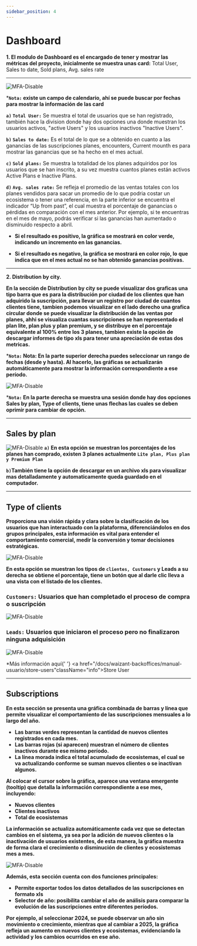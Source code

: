 ```yaml
---
sidebar_position: 4
---
```


# Dashboard

**1. El modulo de Dashboard es el encargado de tener y mostrar las métricas del proyecto, inicialmente se muestra unas card:** Total User, Sales to date, Sold plans, Avg. sales rate

---

![MFA-Disable](/img/backoffice-user/dashboard_backoffice.png)

***`Nota:` existe un campo de calendario, ahí se puede buscar por fechas para mostrar la información de las card**

**`a)` `Total User:`**
Se muestra el total de usuarios que se han registrado, también hace la division donde hay dos opciones una donde muestran los usuarios activos, "active Users" y los usuarios inactivos "Inactive Users".

**`b)` `Sales to date:`**
Es el total de lo que se a obtenido en cuanto a las ganancias de las suscripciones planes, encounters, Current mounth es para mostrar las ganancias que se ha hecho en el mes actual.

**`c)` `Sold plans:`**
Se muestra la totalidad de los planes adquiridos por los usuarios que se han inscrito, a su vez muestra cuantos planes están activos Active Plans e Inactive Plans.

**`d)` `Avg. sales rate:`**
Se refleja el promedio de las ventas totales con los planes vendidos para sacar un promedio de lo que podria costar un ecosistema o tener una referencia,
en la parte inferior se encuentra el indicador “Up from past”, el cual muestra el porcentaje de ganancias o pérdidas en comparación con el mes anterior.
Por ejemplo, si te encuentras en el mes de mayo, podrás verificar si las ganancias han aumentado o disminuido respecto a abril.

- **Si el resultado es positivo, la gráfica se mostrará en color verde, indicando un incremento en las ganancias.**

- **Si el resultado es negativo, la gráfica se mostrará en color rojo, lo que indica que en el mes actual no se han obtenido ganancias positivas.**

---

**2. Distribution by city.**

**En la sección de Distribution by city se puede visualizar dos graficas una tipo barra que es para la distribución por ciudad de los clientes que han adquirido la suscripción, para llevar un registro por ciudad de cuantos clientes tiene, tambien podemos visualizar en el lado derecho una grafica circular donde se puede visualizar la distribución de las ventas por planes, ahhi se visualiza cuantas suscripciones se han representado el plan lite, plan plus y plan premium, y se distribuye en el porcentaje equivalente al 100% entre los 3 planes, tambien existe la opción de descargar informes de tipo xls para tener una apreciación de estas dos metricas.**

***`Nota:` Nota: En la parte superior derecha puedes seleccionar un rango de fechas (desde y hasta). Al hacerlo, las gráficas se actualizarán automáticamente para mostrar la información correspondiente a ese período.**

![MFA-Disable](/img/backoffice-user/distribution_city_backoffice.png)

***`Nota:` En la parte derecha se muestra una sesión donde hay dos opciones Sales by plan, Type of clients, tiene unas flechas las cuales se deben oprimir para cambiar de opción.**

---

## Sales by plan

![MFA-Disable](/img/backoffice-user/sales_plan_backoffice.png)
**`a)` En esta opción se muestran los porcentajes de los planes han comprado, existen 3 planes actualmente `Lite plan, Plus plan y Premium Plan`**

**`b)`También tiene la opción de descargar en un archivo xls para visualizar mas detalladamente y automaticamente queda guardado en el computador.**

---

## Type of clients

**Proporciona una visión rápida y clara sobre la clasificación de los usuarios que han interactuado con la plataforma, diferenciándolos en dos grupos principales, esta información es vital para entender el comportamiento comercial, medir la conversión y tomar decisiones estratégicas.**

![MFA-Disable](/img/backoffice-user/type_clients_backoffice.png)

**En esta opción se muestran los tipos de `clientes, Customers` y Leads a su derecha se obtiene el porcentaje, tiene un botón que al darle clic lleva a una vista con el listado de los clientes.**

### `Customers:` Usuarios que han completado el proceso de compra o suscripción

![MFA-Disable](/img/backoffice-user/customer_backoffice.png)

### `Leads:` Usuarios que iniciaron el proceso pero no finalizaron ninguna adquisición

![MFA-Disable](/img/backoffice-user/leads_backoffice.png)

*Más información aquí{' '}
<a href="/docs/waizant-backoffices/manual-usuario/store-users"className="info">Store User</a>

---

## Subscriptions

**En esta sección se presenta una gráfica combinada de barras y línea que permite visualizar el comportamiento de las suscripciones mensuales a lo largo del año.**

- **Las barras verdes representan la cantidad de nuevos clientes registrados en cada mes.**
- **Las barras rojas (si aparecen) muestran el número de clientes inactivos durante ese mismo período.**
- **La línea morada indica el total acumulado de ecosistemas, el cual se va actualizando conforme se suman nuevos clientes o se inactivan algunos.**

**Al colocar el cursor sobre la gráfica, aparece una ventana emergente (tooltip) que detalla la información correspondiente a ese mes, incluyendo:**

- **Nuevos clientes**
- **Clientes inactivos**
- **Total de ecosistemas**

**La información se actualiza automáticamente cada vez que se detectan cambios en el sistema, ya sea por la adición de nuevos clientes o la inactivación de usuarios existentes, de esta manera, la gráfica muestra de forma clara el crecimiento o disminución de clientes y ecosistemas mes a mes.**

![MFA-Disable](/img/backoffice-user/suscriptions_backoffice.png)

**Además, esta sección cuenta con dos funciones principales:**

- **Permite exportar todos los datos detallados de las suscripciones en formato xls**
- **Selector de año: posibilita cambiar el año de análisis para comparar la evolución de las suscripciones entre diferentes períodos.**

**Por ejemplo, al seleccionar 2024, se puede observar un año sin movimiento o crecimiento, mientras que al cambiar a 2025, la gráfica refleja un aumento en nuevos clientes y ecosistemas, evidenciando la actividad y los cambios ocurridos en ese año.**


